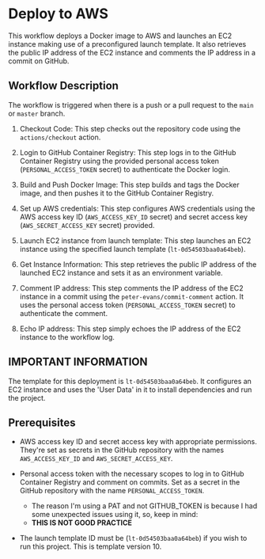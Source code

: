 # Deploy to AWS

This workflow deploys a Docker image to AWS and launches an EC2 instance making use of a preconfigured launch template. It also retrieves the public IP address of the EC2 instance and comments the IP address in a commit on GitHub.

## Workflow Description

The workflow is triggered when there is a push or a pull request to the `main` or `master` branch.

1. Checkout Code: This step checks out the repository code using the `actions/checkout` action.

2. Login to GitHub Container Registry: This step logs in to the GitHub Container Registry using the provided personal access token (`PERSONAL_ACCESS_TOKEN` secret) to authenticate the Docker login.

3. Build and Push Docker Image: This step builds and tags the Docker image, and then pushes it to the GitHub Container Registry.

4. Set up AWS credentials: This step configures AWS credentials using the AWS access key ID (`AWS_ACCESS_KEY_ID` secret) and secret access key (`AWS_SECRET_ACCESS_KEY` secret) provided.

5. Launch EC2 instance from launch template: This step launches an EC2 instance using the specified launch template (`lt-0d54503baa0a64beb`).

6. Get Instance Information: This step retrieves the public IP address of the launched EC2 instance and sets it as an environment variable.

7. Comment IP address: This step comments the IP address of the EC2 instance in a commit using the `peter-evans/commit-comment` action. It uses the personal access token (`PERSONAL_ACCESS_TOKEN` secret) to authenticate the comment.

8. Echo IP address: This step simply echoes the IP address of the EC2 instance to the workflow log.

## IMPORTANT INFORMATION

The template for this deployment is `lt-0d54503baa0a64beb`. It configures an EC2 instance and uses the 'User Data' in it to install dependencies and run the project.

## Prerequisites


- AWS access key ID and secret access key with appropriate permissions. They're set as secrets in the GitHub repository with the names `AWS_ACCESS_KEY_ID` and `AWS_SECRET_ACCESS_KEY`.

- Personal access token with the necessary scopes to log in to GitHub Container Registry and comment on commits. Set as a secret in the GitHub repository with the name `PERSONAL_ACCESS_TOKEN`.
  - The reason I'm using a PAT and not GITHUB_TOKEN is because I had some unexpected issues using it, so, keep in mind:
  -  **THIS IS NOT GOOD PRACTICE**

- The launch template ID must be (`lt-0d54503baa0a64beb`) if you wish to run this project. This is template version 10.
